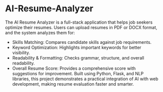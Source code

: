 # AI-Resume-Analyzer
The AI Resume Analyzer is a full-stack application that helps job seekers optimize their resumes. Users can upload resumes in PDF or DOCX format, and the system analyzes them for:
- Skills Matching: Compares candidate skills against job requirements.
- Keyword Optimization: Highlights important keywords for better visibility.
- Readability & Formatting: Checks grammar, structure, and overall readability.
- Overall Resume Score: Provides a comprehensive score with suggestions for improvement.
Built using Python, Flask, and NLP libraries, this project demonstrates a practical integration of AI with web development, making resume evaluation faster and smarter.
